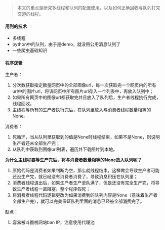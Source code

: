 > 本文的重点是研究多线程和队列的配置使用，以及如何正确回收与队列打完交道的线程。


#### 用到的技术

- 多线程
- python中的队列，由于是demo，就没用公用消息队列了
- 一些爬虫基础知识


#### 程序逻辑

生产者：
1. 分次数获取指定数量网页中的全部图像url，每一次获取完一个网页内的所有url中的图片url，将该网页中所有图片url存入一个列表中，再放入队列中；
2. 如果所有网页中的图像url都获取完并且放入了队列后，生产者线程执行完成，线程回收。
3. 主线程等所有的生产者执行完后，在队列里放入与消费者线程数量相等的None。

消费者：
1. 死循环，当从队列里获取到的值是None时线程结束，如果不是None，则说明生产者还未全部生产完；
2. 从队列中获取到图像url列表，遍历并下载图片到本地。


**为什么主线程要等生产完后，将与消费者数量相等的None放入队列呢？**
1. 原始代码是消费者如果判断为空，那么就线程结束，这样做会导致生产者可能还没生产完，就已经没有消费者消费了，导致消息积压在队列里；
2. 消费者线程退出后，如果生产者生产至队满了，但是还没有完全生产完，将导致生产者线程一直阻塞，整个程序假死；
3. 将消费者线程代码逻辑更改为如果消费到的队列内容是None（意味着生产者全部生产完），就可以完美保证队列里面的消息已经被全部消费完了。


缺点：
1. 容易被斗图啦网站ban IP，注意使用代理池
